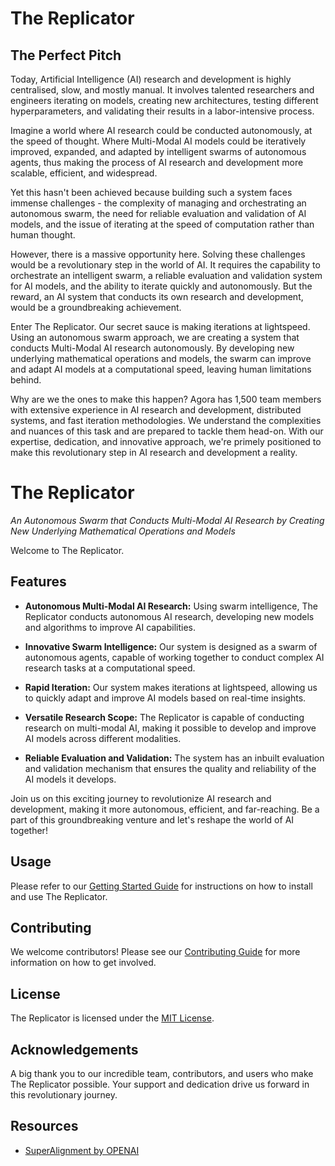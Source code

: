 # The Replicator

## The Perfect Pitch

Today, Artificial Intelligence (AI) research and development is highly centralised, slow, and mostly manual. It involves talented researchers and engineers iterating on models, creating new architectures, testing different hyperparameters, and validating their results in a labor-intensive process. 

Imagine a world where AI research could be conducted autonomously, at the speed of thought. Where Multi-Modal AI models could be iteratively improved, expanded, and adapted by intelligent swarms of autonomous agents, thus making the process of AI research and development more scalable, efficient, and widespread.

Yet this hasn't been achieved because building such a system faces immense challenges - the complexity of managing and orchestrating an autonomous swarm, the need for reliable evaluation and validation of AI models, and the issue of iterating at the speed of computation rather than human thought.

However, there is a massive opportunity here. Solving these challenges would be a revolutionary step in the world of AI. It requires the capability to orchestrate an intelligent swarm, a reliable evaluation and validation system for AI models, and the ability to iterate quickly and autonomously. But the reward, an AI system that conducts its own research and development, would be a groundbreaking achievement.

Enter The Replicator. Our secret sauce is making iterations at lightspeed. Using an autonomous swarm approach, we are creating a system that conducts Multi-Modal AI research autonomously. By developing new underlying mathematical operations and models, the swarm can improve and adapt AI models at a computational speed, leaving human limitations behind.

Why are we the ones to make this happen? Agora has 1,500 team members with extensive experience in AI research and development, distributed systems, and fast iteration methodologies. We understand the complexities and nuances of this task and are prepared to tackle them head-on. With our expertise, dedication, and innovative approach, we're primely positioned to make this revolutionary step in AI research and development a reality.

# The Replicator
*An Autonomous Swarm that Conducts Multi-Modal AI Research by Creating New Underlying Mathematical Operations and Models*

Welcome to The Replicator. 

## Features
- **Autonomous Multi-Modal AI Research:** Using swarm intelligence, The Replicator conducts autonomous AI research, developing new models and algorithms to improve AI capabilities.

- **Innovative Swarm Intelligence:** Our system is designed as a swarm of autonomous agents, capable of working together to conduct complex AI research tasks at a computational speed.

- **Rapid Iteration:** Our system makes iterations at lightspeed, allowing us to quickly adapt and improve AI models based on real-time insights.

- **Versatile Research Scope:** The Replicator is capable of conducting research on multi-modal AI, making it possible to develop and improve AI models across different modalities.

- **Reliable Evaluation and Validation:** The system has an inbuilt evaluation and validation mechanism that ensures the quality and reliability of the AI models it develops.

Join us on this exciting journey to revolutionize AI research and development, making it more autonomous, efficient, and far-reaching. Be a part of this groundbreaking venture and let's reshape the world of AI together!

## Usage
Please refer to our [Getting Started Guide](./Getting-Started.md) for instructions on how to install and use The Replicator. 

## Contributing
We welcome contributors! Please see our [Contributing Guide](./Contributing.md) for more information on how to get involved.

## License
The Replicator is licensed under the [MIT License](./LICENSE.md).

## Acknowledgements
A big thank you to our incredible team, contributors, and users who make The Replicator possible. Your support and dedication drive us forward in this revolutionary journey.

## Resources

* [SuperAlignment by OPENAI](https://openai.com/blog/introducing-superalignment)